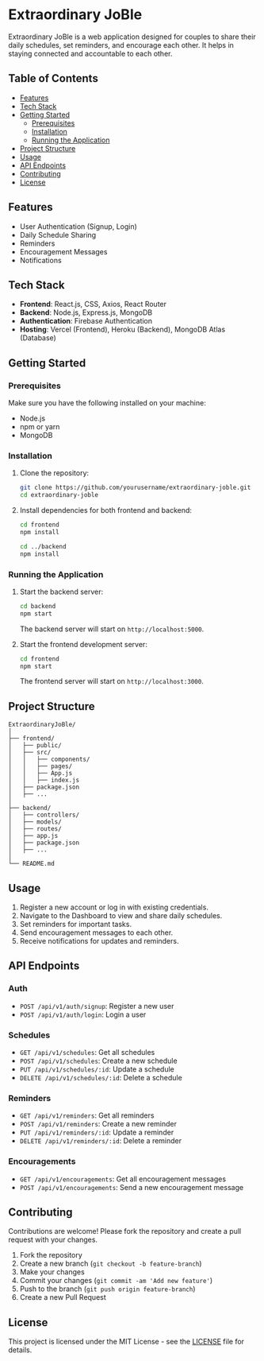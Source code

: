 
# Extraordinary JoBle

Extraordinary JoBle is a web application designed for couples to share their daily schedules, set reminders, and encourage each other. It helps in staying connected and accountable to each other.

## Table of Contents

- [Features](#features)
- [Tech Stack](#tech-stack)
- [Getting Started](#getting-started)
  - [Prerequisites](#prerequisites)
  - [Installation](#installation)
  - [Running the Application](#running-the-application)
- [Project Structure](#project-structure)
- [Usage](#usage)
- [API Endpoints](#api-endpoints)
- [Contributing](#contributing)
- [License](#license)

## Features

- User Authentication (Signup, Login)
- Daily Schedule Sharing
- Reminders
- Encouragement Messages
- Notifications

## Tech Stack

- **Frontend**: React.js, CSS, Axios, React Router
- **Backend**: Node.js, Express.js, MongoDB
- **Authentication**: Firebase Authentication
- **Hosting**: Vercel (Frontend), Heroku (Backend), MongoDB Atlas (Database)

## Getting Started

### Prerequisites

Make sure you have the following installed on your machine:

- Node.js
- npm or yarn
- MongoDB

### Installation

1. Clone the repository:

    ```bash
    git clone https://github.com/yourusername/extraordinary-joble.git
    cd extraordinary-joble
    ```

2. Install dependencies for both frontend and backend:

    ```bash
    cd frontend
    npm install

    cd ../backend
    npm install
    ```

### Running the Application

1. Start the backend server:

    ```bash
    cd backend
    npm start
    ```

    The backend server will start on `http://localhost:5000`.

2. Start the frontend development server:

    ```bash
    cd frontend
    npm start
    ```

    The frontend server will start on `http://localhost:3000`.

## Project Structure

```plaintext
ExtraordinaryJoBle/
│
├── frontend/
│   ├── public/
│   ├── src/
│   │   ├── components/
│   │   ├── pages/
│   │   ├── App.js
│   │   ├── index.js
│   ├── package.json
│   ├── ...
│
├── backend/
│   ├── controllers/
│   ├── models/
│   ├── routes/
│   ├── app.js
│   ├── package.json
│   ├── ...
│
└── README.md
```

## Usage

1. Register a new account or log in with existing credentials.
2. Navigate to the Dashboard to view and share daily schedules.
3. Set reminders for important tasks.
4. Send encouragement messages to each other.
5. Receive notifications for updates and reminders.

## API Endpoints

### Auth

- `POST /api/v1/auth/signup`: Register a new user
- `POST /api/v1/auth/login`: Login a user

### Schedules

- `GET /api/v1/schedules`: Get all schedules
- `POST /api/v1/schedules`: Create a new schedule
- `PUT /api/v1/schedules/:id`: Update a schedule
- `DELETE /api/v1/schedules/:id`: Delete a schedule

### Reminders

- `GET /api/v1/reminders`: Get all reminders
- `POST /api/v1/reminders`: Create a new reminder
- `PUT /api/v1/reminders/:id`: Update a reminder
- `DELETE /api/v1/reminders/:id`: Delete a reminder

### Encouragements

- `GET /api/v1/encouragements`: Get all encouragement messages
- `POST /api/v1/encouragements`: Send a new encouragement message

## Contributing

Contributions are welcome! Please fork the repository and create a pull request with your changes.

1. Fork the repository
2. Create a new branch (`git checkout -b feature-branch`)
3. Make your changes
4. Commit your changes (`git commit -am 'Add new feature'`)
5. Push to the branch (`git push origin feature-branch`)
6. Create a new Pull Request

## License

This project is licensed under the MIT License - see the [LICENSE](LICENSE) file for details.



